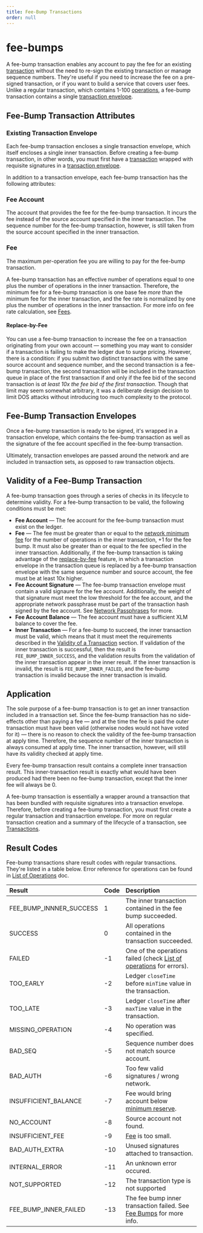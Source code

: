 ```yaml
---
title: Fee-Bump Transactions
order: null
---
```


# fee-bumps

A fee-bump transaction enables any account to pay the fee for an existing [transaction](transactions.md) without the need to re-sign the existing transaction or manage sequence numbers. They're useful if you need to increase the fee on a pre-signed transaction, or if you want to build a service that covers user fees. Unlike a regular transaction, which contains 1-100 [operations](operations.md), a fee-bump transaction contains a single [transaction envelope](transactions.md#transaction-envelopes).

## Fee-Bump Transaction Attributes

### Existing Transaction Envelope

Each fee-bump transaction encloses a single transaction envelope, which itself encloses a single inner transaction. Before creating a fee-bump transaction, in other words, you must first have a [transaction](transactions.md) wrapped with requisite signatures in a [transaction envelope](transactions.md#transaction-envelopes).

In addition to a transaction envelope, each fee-bump transaction has the following attributes:

### Fee Account

The account that provides the fee for the fee-bump transaction. It incurs the fee instead of the source account specified in the inner transaction. The sequence number for the fee-bump transaction, however, is still taken from the source account specified in the inner transaction.

### Fee

The maximum per-operation fee you are willing to pay for the fee-bump transaction.

A fee-bump transaction has an effective number of operations equal to one plus the number of operations in the inner transaction. Therefore, the minimum fee for a fee-bump transaction is one base fee _more_ than the minimum fee for the inner transaction, and the fee rate is normalized by one plus the number of operations in the inner transaction. For more info on fee rate calculation, see [Fees](fees.md).

#### Replace-by-Fee

You can use a fee-bump transaction to increase the fee on a transaction originating from your own account — something you may want to consider if a transaction is failing to make the ledger due to surge pricing. However, there is a condition: if you submit two distinct transactions with the same source account and sequence number, and the second transaction is a fee-bump transaction, the second transaction will be included in the transaction queue in place of the first transaction if and only if the fee bid of the second transaction is _at least 10x the fee bid of the first transaction_. Though that limit may seem somewhat arbitrary, it was a deliberate design decision to limit DOS attacks without introducing too much complexity to the protocol.

## Fee-Bump Transaction Envelopes

Once a fee-bump transaction is ready to be signed, it's wrapped in a transaction envelope, which contains the fee-bump transaction as well as the signature of the fee account specified in the fee-bump transaction.

Ultimately, transaction envelopes are passed around the network and are included in transaction sets, as opposed to raw transaction objects.

## Validity of a Fee-Bump Transaction

A fee-bump transaction goes through a series of checks in its lifecycle to determine validity. For a fee-bump transaction to be valid, the following conditions must be met:

* **Fee Account** — The fee account for the fee-bump transaction must exist on the ledger.
* **Fee** — The fee must be greater than or equal to the [network minimum fee](fees.md) for the number of operations in the inner transaction, +1 for the fee bump. It must also be greater than or equal to the fee specfied in the inner transaction. Additionally, if the fee-bump transaction is taking advantage of the [replace-by-fee](fee-bumps.md#replace-by-fee) feature, in which a transaction envelope in the transaction queue is replaced by a fee-bump transaction envelope with the same sequence number and source account, the fee must be at least 10x higher.
* **Fee Account Signature** — The fee-bump transaction envelope must contain a valid signaure for the fee account. Additionally, the weight of that signature must meet the low threshold for the fee account, and the appropriate network passphrase must be part of the transaction hash signed by the fee account. See [Network Passphrases](network-passphrase.md) for more.
* **Fee Account Balance** — The fee account must have a sufficient XLM balance to cover the fee.
* **Inner Transaction** — For a fee-bump to succeed, the inner transaction must be valid, which means that it must meet the requirements described in the [Validity of a Transaction](transactions.md#validity-of-a-transaction) section. If validation of the inner transaction is successful, then the result is `FEE_BUMP_INNER_SUCCESS`, and the validation results from the validation of the inner transaction appear in the inner result. If the inner transaction is invalid, the result is `FEE_BUMP_INNER_FAILED`, and the fee-bump transaction is invalid because the inner transaction is invalid.

## Application

The sole purpose of a fee-bump transaction is to get an inner transaction included in a transaction set. Since the fee-bump transaction has no side-effects other than paying a fee — and at the time the fee is paid the outer transaction must have been valid \(otherwise nodes would not have voted for it\) — there is no reason to check the validity of the fee-bump transaction at apply time. Therefore, the sequence number of the inner transaction is always consumed at apply time. The inner transaction, however, will still have its validity checked at apply time.

Every fee-bump transaction result contains a complete inner transaction result. This inner-transaction result is exactly what would have been produced had there been no fee-bump transaction, except that the inner fee will always be 0.

A fee-bump transaction is essentially a wrapper around a transaction that has been bundled with requisite signatures into a transaction envelope. Therefore, before creating a fee-bump transaction, you must first create a regular transaction and transacrtion envelope. For more on regular transaction creation and a summary of the lifecycle of a transaction, see [Transactions](transactions.md).

## Result Codes

Fee-bump transactions share result codes with regular transactions. They're listed in a table below. Error reference for operations can be found in [List of Operations](../docs/start/list-of-operations.md) doc.

| Result | Code | Description |
| :--- | :--- | :--- |
| FEE\_BUMP\_INNNER\_SUCCESS | 1 | The inner transaction contained in the fee bump succeeded. |
| SUCCESS | 0 | All operations contained in the transaction succeeded. |
| FAILED | -1 | One of the operations failed \(check [List of operations](../docs/start/list-of-operations.md) for errors\). |
| TOO\_EARLY | -2 | Ledger `closeTime` before `minTime` value in the transaction. |
| TOO\_LATE | -3 | Ledger `closeTime` after `maxTime` value in the transaction. |
| MISSING\_OPERATION | -4 | No operation was specified. |
| BAD\_SEQ | -5 | Sequence number does not match source account. |
| BAD\_AUTH | -6 | Too few valid signatures / wrong network. |
| INSUFFICIENT\_BALANCE | -7 | Fee would bring account below [minimum reserve](minimum-balance.md). |
| NO\_ACCOUNT | -8 | Source account not found. |
| INSUFFICIENT\_FEE | -9 | [Fee](fees.md) is too small. |
| BAD\_AUTH\_EXTRA | -10 | Unused signatures attached to transaction. |
| INTERNAL\_ERROR | -11 | An unknown error occured. |
| NOT\_SUPPORTED | -12 | The transaction type is not supported |
| FEE\_BUMP\_INNER\_FAILED | -13 | The fee bump inner transaction failed.  See [Fee Bumps](fee-bumps.md) for more info. |

